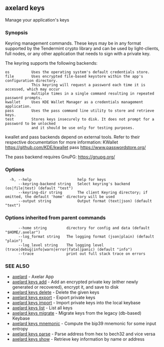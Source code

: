 ## axelard keys

Manage your application's keys

### Synopsis

Keyring management commands. These keys may be in any format supported by the
Tendermint crypto library and can be used by light-clients, full nodes, or any other application
that needs to sign with a private key.

The keyring supports the following backends:

```
os          Uses the operating system's default credentials store.
file        Uses encrypted file-based keystore within the app's configuration directory.
            This keyring will request a password each time it is accessed, which may occur
            multiple times in a single command resulting in repeated password prompts.
kwallet     Uses KDE Wallet Manager as a credentials management application.
pass        Uses the pass command line utility to store and retrieve keys.
test        Stores keys insecurely to disk. It does not prompt for a password to be unlocked
            and it should be use only for testing purposes.
```

kwallet and pass backends depend on external tools. Refer to their respective documentation for more
information:
KWallet     https://github.com/KDE/kwallet
pass        https://www.passwordstore.org/

The pass backend requires GnuPG: https://gnupg.org/

### Options

```
  -h, --help                     help for keys
      --keyring-backend string   Select keyring's backend (os|file|test) (default "test")
      --keyring-dir string       The client Keyring directory; if omitted, the default 'home' directory will be used
      --output string            Output format (text|json) (default "text")
```

### Options inherited from parent commands

```
      --home string         directory for config and data (default "$HOME/.axelar")
      --log_format string   The logging format (json|plain) (default "plain")
      --log_level string    The logging level (trace|debug|info|warn|error|fatal|panic) (default "info")
      --trace               print out full stack trace on errors
```

### SEE ALSO

- [axelard](axelard.md)	 - Axelar App
- [axelard keys add](axelard_keys_add.md)	 - Add an encrypted private key (either newly generated or recovered), encrypt it, and save to disk
- [axelard keys delete](axelard_keys_delete.md)	 - Delete the given keys
- [axelard keys export](axelard_keys_export.md)	 - Export private keys
- [axelard keys import](axelard_keys_import.md)	 - Import private keys into the local keybase
- [axelard keys list](axelard_keys_list.md)	 - List all keys
- [axelard keys migrate](axelard_keys_migrate.md)	 - Migrate keys from the legacy (db-based) Keybase
- [axelard keys mnemonic](axelard_keys_mnemonic.md)	 - Compute the bip39 mnemonic for some input entropy
- [axelard keys parse](axelard_keys_parse.md)	 - Parse address from hex to bech32 and vice versa
- [axelard keys show](axelard_keys_show.md)	 - Retrieve key information by name or address
